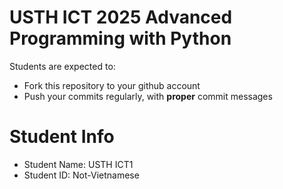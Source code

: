 USTH ICT 2025 Advanced Programming with Python
=====================================================

Students are expected to:
* Fork this repository to your github account
* Push your commits regularly, with **proper** commit messages


Student Info
=========================

* Student Name: USTH ICT1 
* Student ID: Not-Vietnamese

